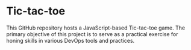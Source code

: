 # Tic-tac-toe
This GitHub repository hosts a JavaScript-based Tic-tac-toe game. The primary objective of this project is to serve as a practical exercise for honing skills in various DevOps tools and practices.
